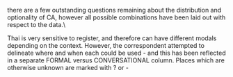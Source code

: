 there are a few outstanding questions remaining about the distribution and optionality of CA, however all possible combinations have been laid out with respect to the data.\

Thai is very sensitive to register, and therefore can have different modals depending on the context. However, the correspondent attempted to delineate where and when each could be used - and this has been reflected in a separate FORMAL versus CONVERSATIONAL column. Places which are otherwise unknown are marked with ? or -
